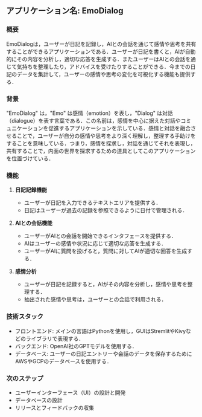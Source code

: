 ## アプリケーション名: EmoDialog

### 概要
EmoDialogは，ユーザーが日記を記録し，AIとの会話を通じて感情や思考を共有することができるアプリケーションである．ユーザーが日記を書くと，AIが自動的にその内容を分析し，適切な応答を生成する．またユーザーはAIとの会話を通じて気持ちを整理したり，アドバイスを受けたりすることができる．今までの日記のデータを集計して，ユーザーの感情や思考の変化を可視化する機能も提供する．

### 背景
"EmoDialog" は，"Emo" は感情（emotion）を表し，"Dialog" は対話（dialogue）を表す言葉である．この名前は，感情を中心に据えた対話やコミュニケーションを促進するアプリケーションを示している．感情と対話を融合させることで，ユーザーが自分の感情や思考をより深く理解し，整理する手助けをすることを意味している．つまり，感情を探求し，対話を通じてそれを表現し，共有することで，内面の世界を探求するための道具としてこのアプリケーションを位置づけている．

### 機能

1. **日記記録機能**
   - ユーザーが日記を入力できるテキストエリアを提供する．
   - 日記はユーザーが過去の記録を参照できるように日付で管理される．

2. **AIとの会話機能**
   - ユーザーがAIとの会話を開始できるインタフェースを提供する．
   - AIはユーザーの感情や状況に応じて適切な応答を生成する．
   - ユーザーがAIに質問を投げると，質問に対してAIが適切な回答を生成する．

3. **感情分析**
   - ユーザーが日記を記録すると，AIがその内容を分析し，感情や思考を整理する．
   - 抽出された感情や思考は，ユーザーとの会話で利用される．

### 技術スタック

- フロントエンド: メインの言語はPythonを使用し，GUIはStremlitやKivyなどのライブラリで表現する．
- バックエンド: OpenAI社のGPTモデルを使用する．
- データベース: ユーザーの日記エントリーや会話のデータを保存するためにAWSやGCPのデータベースを使用する．

### 次のステップ

- ユーザーインターフェース（UI）の設計と開発
- データベースの設計
- リリースとフィードバックの収集
